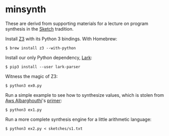 minsynth
========

These are derivd from supporting materials for a lecture on program synthesis in the [Sketch][] tradition.

Install [Z3][] with its Python 3 bindings. With Homebrew:

    $ brew install z3 --with-python

Install our only Python dependency, [Lark][]:

    $ pip3 install --user lark-parser

Witness the magic of Z3:

    $ python3 ex0.py

Run a simple example to see how to synthesize values, which is stolen from [Aws Albarghouthi][aws]'s [primer][]:

    $ python3 ex1.py

Run a more complete synthesis engine for a little arithmetic language:

    $ python3 ex2.py < sketches/s1.txt

[lark]: https://github.com/lark-parser/lark
[primer]: http://barghouthi.github.io/2017/04/24/synthesis-primer/
[aws]: http://www.cs.wisc.edu/~aws
[sketch]: https://people.csail.mit.edu/asolar/papers/thesis.pdf
[z3]: https://github.com/Z3Prover/z3
